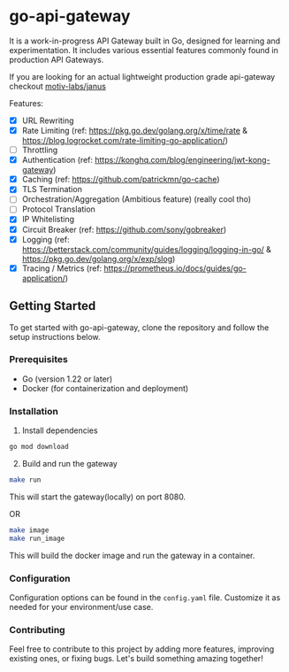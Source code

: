 # go-api-gateway

It is a work-in-progress API Gateway built in Go, designed for learning and experimentation. It includes various essential features commonly found in production API Gateways.

If you are looking for an actual lightweight production grade api-gateway checkout [motiv-labs/janus](https://github.com/motiv-labs/janus)

Features:

-   [x] URL Rewriting
-   [x] Rate Limiting (ref: https://pkg.go.dev/golang.org/x/time/rate & https://blog.logrocket.com/rate-limiting-go-application/)
-   [ ] Throttling
-   [x] Authentication (ref: https://konghq.com/blog/engineering/jwt-kong-gateway)
-   [x] Caching (ref: https://github.com/patrickmn/go-cache)
-   [x] TLS Termination
-   [ ] Orchestration/Aggregation (Ambitious feature) (really cool tho)
-   [ ] Protocol Translation
-   [x] IP Whitelisting
-   [x] Circuit Breaker (ref: https://github.com/sony/gobreaker)
-   [x] Logging (ref: https://betterstack.com/community/guides/logging/logging-in-go/ & https://pkg.go.dev/golang.org/x/exp/slog)
-   [x] Tracing / Metrics (ref: https://prometheus.io/docs/guides/go-application/)

## Getting Started

To get started with go-api-gateway, clone the repository and follow the setup instructions below.

### Prerequisites

-   Go (version 1.22 or later)
-   Docker (for containerization and deployment)

### Installation

1. Install dependencies

```sh
go mod download
```

2. Build and run the gateway

```sh
make run
```

This will start the gateway(locally) on port 8080.

OR

```sh
make image
make run_image
```

This will build the docker image and run the gateway in a container.

### Configuration

Configuration options can be found in the `config.yaml` file. Customize it as needed for your environment/use case.

### Contributing

Feel free to contribute to this project by adding more features, improving existing ones, or fixing bugs. Let's build something amazing together!
